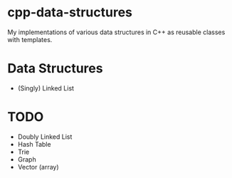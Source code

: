 # cpp-data-structures

My implementations of various data structures in C++ as reusable classes with templates.

# Data Structures
- (Singly) Linked List

# TODO
- Doubly Linked List
- Hash Table
- Trie
- Graph
- Vector (array)